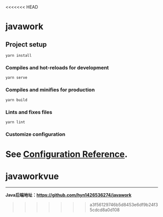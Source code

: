 <<<<<<< HEAD
# javawork

## Project setup
```
yarn install
```

### Compiles and hot-reloads for development
```
yarn serve
```

### Compiles and minifies for production
```
yarn build
```

### Lints and fixes files
```
yarn lint
```

### Customize configuration
See [Configuration Reference](https://cli.vuejs.org/config/).
=======
# javaworkvue
---
**Java后端地址：https://github.com/hyn1426536274/javawork**
>>>>>>> a3f56129746b5d8453e6df9b24f35cdcd8a0d108
